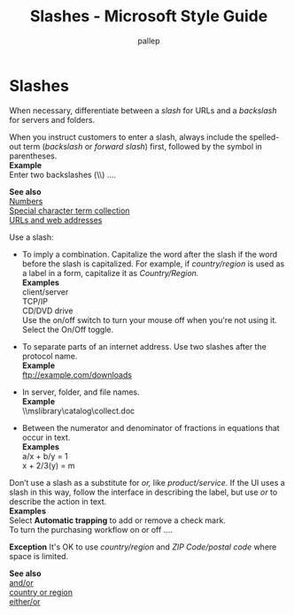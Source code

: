 ﻿---
title: Slashes - Microsoft Style Guide
author: pallep
ms.author: pallep
ms.date: 01/19/2018
ms.topic: article
ms.prod: non-product-specific
---

# Slashes

When necessary, differentiate between a *slash* for URLs and a *backslash* for servers and folders.

When you instruct customers to enter a slash, always include the spelled-out term (*backslash* or *forward slash*) first, followed by the symbol in parentheses.<br />**Example** <br />Enter two backslashes (\\\\) ....

**See also**<br />[Numbers](/style-guide/numbers)<br />[Special character term collection](/style-guide/a-z-word-list-term-collections/term-collections/special-characters)<br />[URLs and web addresses](/style-guide/urls-web-addresses)

Use a slash:

  - To imply a combination. Capitalize the word after the slash if the word before the slash is capitalized. For example, if *country/region* is used as a label in a form, capitalize it as *Country/Region.*<br />**Examples**<br />client/server<br />TCP/IP<br />CD/DVD drive<br />Use the on/off switch to turn your mouse off when you're not using it.<br />Select the On/Off toggle.

  - To separate parts of an internet address. Use two slashes after the protocol name. <br />**Example** <br />ftp://example.com/downloads

  - In server, folder, and file names.<br />**Example** <br />\\\\mslibrary\\catalog\\collect.doc

  - Between the numerator and denominator of fractions in equations that occur in text.<br />**Examples**<br />a/x + b/y = 1<br />x + 2/3(y) = m

Don’t use a slash as a substitute for *or,* like *product/service.* If the UI uses a slash in this way, follow the interface in describing the label, but use *or* to describe the action in text.  
**Examples**<br />Select **Automatic trapping** to add or remove a check mark.<br />To turn the purchasing workflow on or off ....

**Exception** It's OK to use *country/region* and *ZIP Code/postal code* where space is limited.

**See also**<br />[and/or](/style-guide/a-z-word-list-term-collections/a/and-or)<br />[country or region](/style-guide/a-z-word-list-term-collections/c/country-or-region)<br />[either/or](/style-guide/a-z-word-list-term-collections/e/either-or)
